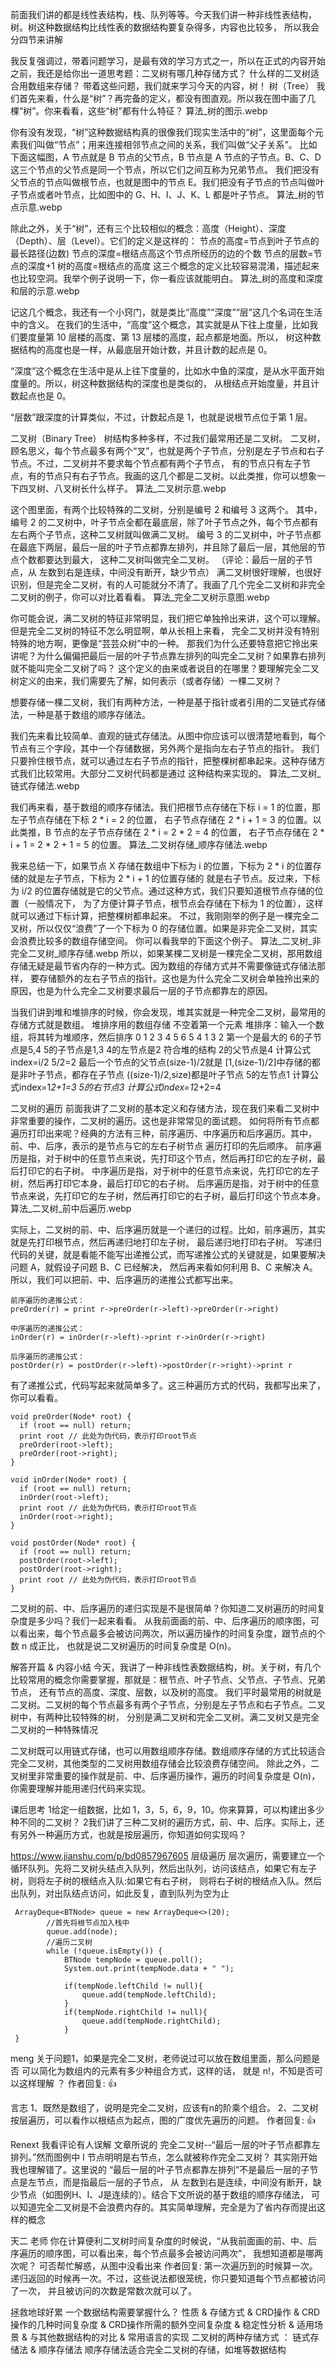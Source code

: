 前面我们讲的都是线性表结构，栈、队列等等。今天我们讲一种非线性表结构，树。树这种数据结构比线性表的数据结构要复杂得多，内容也比较多，
 所以我会分四节来讲解

我反复强调过，带着问题学习，是最有效的学习方式之一，所以在正式的内容开始之前，我还是给你出一道思考题：二叉树有哪几种存储方式？
  什么样的二叉树适合用数组来存储？
带着这些问题，我们就来学习今天的内容，树！
树（Tree）
我们首先来看，什么是“树”？再完备的定义，都没有图直观。所以我在图中画了几棵“树”。你来看看，这些“树”都有什么特征？
算法_树的图示.webp

你有没有发现，“树”这种数据结构真的很像我们现实生活中的“树”，这里面每个元素我们叫做“节点”；用来连接相邻节点之间的关系，我们叫做“父子关系”。
比如下面这幅图，A 节点就是 B 节点的父节点，B 节点是 A 节点的子节点。B、C、D 这三个节点的父节点是同一个节点，所以它们之间互称为兄弟节点。
我们把没有父节点的节点叫做根节点，也就是图中的节点 E。我们把没有子节点的节点叫做叶子节点或者叶节点，比如图中的 G、H、I、J、K、L 都是叶子节点。
算法_树的节点示意.webp

除此之外，关于“树”，还有三个比较相似的概念：高度（Height）、深度（Depth）、层（Level）。它们的定义是这样的：
节点的高度=节点到叶子节点的最长路径(边数)
节点的深度=根结点高这个节点所经历的边的个数
节点的层数=节点的深度+1
树的高度=根结点的高度
这三个概念的定义比较容易混淆，描述起来也比较空洞。我举个例子说明一下，你一看应该就能明白。
算法_树的高度和深度和层的示意.webp

记这几个概念，我还有一个小窍门，就是类比“高度”“深度”“层”这几个名词在生活中的含义。
在我们的生活中，“高度”这个概念，其实就是从下往上度量，比如我们要度量第 10 层楼的高度、第 13 层楼的高度，起点都是地面。所以，
  树这种数据结构的高度也是一样，从最底层开始计数，并且计数的起点是 0。

“深度”这个概念在生活中是从上往下度量的，比如水中鱼的深度，是从水平面开始度量的。所以，树这种数据结构的深度也是类似的，
  从根结点开始度量，并且计数起点也是 0。

“层数”跟深度的计算类似，不过，计数起点是 1，也就是说根节点位于第 1 层。

二叉树（Binary Tree）
树结构多种多样，不过我们最常用还是二叉树。
二叉树，顾名思义，每个节点最多有两个“叉”，也就是两个子节点，分别是左子节点和右子节点。不过，二叉树并不要求每个节点都有两个子节点，
  有的节点只有左子节点，有的节点只有右子节点。我画的这几个都是二叉树。以此类推，你可以想象一下四叉树、八叉树长什么样子。
算法_二叉树示意.webp

这个图里面，有两个比较特殊的二叉树，分别是编号 2 和编号 3 这两个。
其中，编号 2 的二叉树中，叶子节点全都在最底层，除了叶子节点之外，每个节点都有左右两个子节点，这种二叉树就叫做满二叉树。
编号 3 的二叉树中，叶子节点都在最底下两层，最后一层的叶子节点都靠左排列，并且除了最后一层，其他层的节点个数都要达到最大，
  这种二叉树叫做完全二叉树。 （评论：最后一层的子节点，从 左数到右是连续，中间没有断开，缺少节点）
满二叉树很好理解，也很好识别，但是完全二叉树，有的人可能就分不清了。我画了几个完全二叉树和非完全二叉树的例子，你可以对比着看看。
算法_完全二叉树示意图.webp

你可能会说，满二叉树的特征非常明显，我们把它单独拎出来讲，这个可以理解。但是完全二叉树的特征不怎么明显啊，单从长相上来看，
  完全二叉树并没有特别特殊的地方啊，更像是“芸芸众树”中的一种。
那我们为什么还要特意把它拎出来讲呢？为什么偏偏把最后一层的叶子节点靠左排列的叫完全二叉树？如果靠右排列就不能叫完全二叉树了吗？
这个定义的由来或者说目的在哪里？要理解完全二叉树定义的由来，我们需要先了解，如何表示（或者存储）一棵二叉树？

想要存储一棵二叉树，我们有两种方法，一种是基于指针或者引用的二叉链式存储法，一种是基于数组的顺序存储法。

我们先来看比较简单、直观的链式存储法。从图中你应该可以很清楚地看到，每个节点有三个字段，其中一个存储数据，另外两个是指向左右子节点的指针。
 我们只要拎住根节点，就可以通过左右子节点的指针，把整棵树都串起来。这种存储方式我们比较常用。大部分二叉树代码都是通过
 这种结构来实现的。
算法_二叉树_链式存储法.webp

我们再来看，基于数组的顺序存储法。我们把根节点存储在下标 i = 1 的位置，那左子节点存储在下标 2 * i = 2 的位置，
  右子节点存储在 2 * i + 1 = 3 的位置。以此类推，B 节点的左子节点存储在 2 * i = 2 * 2 = 4 的位置，
  右子节点存储在 2 * i + 1 = 2 * 2 + 1 = 5 的位置。
算法_二叉树存储_顺序存储法.webp

我来总结一下，如果节点 X 存储在数组中下标为 i 的位置，下标为 2 * i 的位置存储的就是左子节点，下标为 2 * i + 1 的位置存储的
就是右子节点。反过来，下标为 i/2 的位置存储就是它的父节点。通过这种方式，我们只要知道根节点存储的位置（一般情况下，
为了方便计算子节点，根节点会存储在下标为 1 的位置），这样就可以通过下标计算，把整棵树都串起来。
不过，我刚刚举的例子是一棵完全二叉树，所以仅仅“浪费”了一个下标为 0 的存储位置。如果是非完全二叉树，其实会浪费比较多的数组存储空间。
  你可以看我举的下面这个例子。
算法_二叉树_非完全二叉树_顺序存储.webp
所以，如果某棵二叉树是一棵完全二叉树，那用数组存储无疑是最节省内存的一种方式。因为数组的存储方式并不需要像链式存储法那样，
  要存储额外的左右子节点的指针。这也是为什么完全二叉树会单独拎出来的原因，也是为什么完全二叉树要求最后一层的子节点都靠左的原因。

当我们讲到堆和堆排序的时候，你会发现，堆其实就是一种完全二叉树，最常用的存储方式就是数组。
 堆排序用的数组存储 不空着第一个元素   堆排序：输入一个数组，将其转为堆顺序，然后排序
 0 1 2 3 4 5
 6 5 4 1 3 2       第一个是最大的  6的子节点是5,4  5的子节点是1,3  4的左节点是2  符合堆的结构
   2的父节点是4  计算公式index=i/2  5/2=2    最后一个节点的父节点(size-1)/2就是   [1,(size-1)/2]中存储的都是非叶子节点，都存在子节点 ((size-1)/2,size)都是叶子节点
   5的左节点1  计算公式index=1*2+1=3   5的右节点3  计算公式index=1*2+2=4

二叉树的遍历
前面我讲了二叉树的基本定义和存储方法，现在我们来看二叉树中非常重要的操作，二叉树的遍历。这也是非常常见的面试题。
如何将所有节点都遍历打印出来呢？经典的方法有三种，前序遍历、中序遍历和后序遍历。其中，前、中、后序，表示的是节点与它的左右子树节点
  遍历打印的先后顺序。
前序遍历是指，对于树中的任意节点来说，先打印这个节点，然后再打印它的左子树，最后打印它的右子树。
中序遍历是指，对于树中的任意节点来说，先打印它的左子树，然后再打印它本身，最后打印它的右子树。
后序遍历是指，对于树中的任意节点来说，先打印它的左子树，然后再打印它的右子树，最后打印这个节点本身。
算法_二叉树_前中后遍历.webp

实际上，二叉树的前、中、后序遍历就是一个递归的过程。比如，前序遍历，其实就是先打印根节点，然后再递归地打印左子树，
  最后递归地打印右子树。
写递归代码的关键，就是看能不能写出递推公式，而写递推公式的关键就是，如果要解决问题 A，就假设子问题 B、C 已经解决，
  然后再来看如何利用 B、C 来解决 A。所以，我们可以把前、中、后序遍历的递推公式都写出来。
```
前序遍历的递推公式：
preOrder(r) = print r->preOrder(r->left)->preOrder(r->right)

中序遍历的递推公式：
inOrder(r) = inOrder(r->left)->print r->inOrder(r->right)

后序遍历的递推公式：
postOrder(r) = postOrder(r->left)->postOrder(r->right)->print r
```

有了递推公式，代码写起来就简单多了。这三种遍历方式的代码，我都写出来了，你可以看看。
```
void preOrder(Node* root) {
  if (root == null) return;
  print root // 此处为伪代码，表示打印root节点
  preOrder(root->left);
  preOrder(root->right);
}

void inOrder(Node* root) {
  if (root == null) return;
  inOrder(root->left);
  print root // 此处为伪代码，表示打印root节点
  inOrder(root->right);
}

void postOrder(Node* root) {
  if (root == null) return;
  postOrder(root->left);
  postOrder(root->right);
  print root // 此处为伪代码，表示打印root节点
}
```
二叉树的前、中、后序遍历的递归实现是不是很简单？你知道二叉树遍历的时间复杂度是多少吗？我们一起来看看。
从我前面画的前、中、后序遍历的顺序图，可以看出来，每个节点最多会被访问两次，所以遍历操作的时间复杂度，跟节点的个数 n 成正比，
  也就是说二叉树遍历的时间复杂度是 O(n)。

解答开篇 & 内容小结
今天，我讲了一种非线性表数据结构，树。关于树，有几个比较常用的概念你需要掌握，那就是：根节点、叶子节点、父节点、子节点、兄弟节点，
  还有节点的高度、深度、层数，以及树的高度。
我们平时最常用的树就是二叉树。二叉树的每个节点最多有两个子节点，分别是左子节点和右子节点。二叉树中，有两种比较特殊的树，
   分别是满二叉树和完全二叉树。满二叉树又是完全二叉树的一种特殊情况

二叉树既可以用链式存储，也可以用数组顺序存储。数组顺序存储的方式比较适合完全二叉树，其他类型的二叉树用数组存储会比较浪费存储空间。
 除此之外，二叉树里非常重要的操作就是前、中、后序遍历操作，遍历的时间复杂度是 O(n)，你需要理解并能用递归代码来实现。

课后思考
1给定一组数据，比如 1，3，5，6，9，10。你来算算，可以构建出多少种不同的二叉树？
2我们讲了三种二叉树的遍历方式，前、中、后序。实际上，还有另外一种遍历方式，也就是按层遍历，你知道如何实现吗？

https://www.jianshu.com/p/bd0857967605
层级遍历
层次遍历，需要建立一个循环队列。先将二叉树头结点入队列，然后出队列，访问该结点，如果它有左子树，则将左子树的根结点入队:如果它有右子树，
  则将右子树的根结点入队。然后出队列，对出队结点访问，如此反复，直到队列为空为止
```
 ArrayDeque<BTNode> queue = new ArrayDeque<>(20);
        //首先将根节点加入栈中
        queue.add(node);
        //遍历二叉树
        while (!queue.isEmpty()) {
            BTNode tempNode = queue.poll();
            System.out.print(tempNode.data + " ");

            if(tempNode.leftChild != null){
                queue.add(tempNode.leftChild);
            }
            if(tempNode.rightChild != null){
                queue.add(tempNode.rightChild);
            }
 }
```


meng
关于问题1，如果是完全二叉树，老师说过可以放在数组里面，那么问题是否 可以简化为数组内的元素有多少种组合方式，这样的话，
就是 n!，不知是否可以这样理解 ？
作者回复: 👍

言志
1、既然是数组了，说明是完全二叉树，应该有n的阶乘个组合。
2、二叉树按层遍历，可以看作以根结点为起点，图的广度优先遍历的问题。
作者回复: 👍

Renext
我看评论有人误解 文章所说的 完全二叉树--“最后一层的叶子节点都靠左排列。”然而图例中 I 节点明明是右节点，怎么就被称作完全二叉树？
其实刚开始我也理解错了。这里说的 “最后一层的叶子节点都靠左排列”不是最后一层的子节点是左节点，而是指最后一层的子节点，
从 左数到右是连续，中间没有断开，缺少节点（如图例H、I、J是连续的）。结合下文所说的基于数组的顺序存储法，
可以知道完全二叉树是不会浪费内存的。其实简单理解，完全是为了省内存而提出这样的概念

天二
老师 你在计算便利二叉树时间复杂度的时候说，“从我前面画的前、中、后序遍历的顺序图，可以看出来，每个节点最多会被访问两次”， 
我想知道都是哪两次呢？ 可否帮忙解惑，从图中没看出来
作者回复: 第一次遍历到的时候算一次。递归返回的时候再一次。不过，这些说法都很笼统，你只要知道每个节点都被访问了一次，
  并且被访问的次数是常数次就可以了。

拯救地球好累
一个数据结构需要掌握什么？
性质 & 存储方式 & CRD操作 & CRD操作的几种时间复杂度 & CRD操作所需的额外空间复杂度 & 稳定性分析 & 适用场景 & 
   与其他数据结构的对比 & 常用语言的实现
二叉树的两种存储方式 ： 链式存储法 & 顺序存储法
顺序存储法适合完全二叉树的存储，如堆等数据结构
